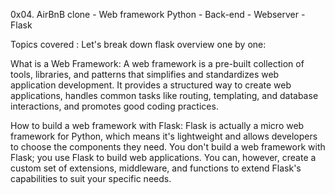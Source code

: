 0x04. AirBnB clone - Web framework Python - Back-end - Webserver -Flask

Topics covered : Let's break down flask overview one by one:

What is a Web Framework: A web framework is a pre-built collection of tools, libraries, and patterns that simplifies and standardizes web application development. It provides a structured way to create web applications, handles common tasks like routing, templating, and database interactions, and promotes good coding practices.

How to build a web framework with Flask: Flask is actually a micro web framework for Python, which means it's lightweight and allows developers to choose the components they need. You don't build a web framework with Flask; you use Flask to build web applications. You can, however, create a custom set of extensions, middleware, and functions to extend Flask's capabilities to suit your specific needs.